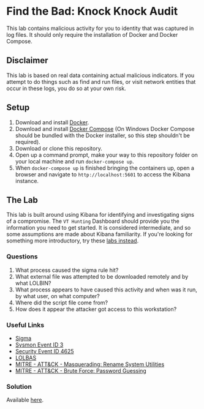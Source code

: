 # Find the Bad: Knock Knock Audit
This lab contains malicious activity for you to identity that was captured in log files. It should only require the installation of Docker and Docker Compose. 

## Disclaimer
This lab is based on real data containing actual malicious indicators. If you attempt to do things such as find and run files, or visit network entities that occur in these logs, you do so at your own risk.

## Setup
1) Download and install [Docker](https://www.docker.com/get-started).
2) Download and install [Docker Compose](https://docs.docker.com/compose/install/) (On Windows Docker Compose should be bundled with the Docker installer, so this step shouldn't be required).
3) Download or clone this repository.
4) Open up a command prompt, make your way to this repository folder on your local machine and run `docker-compose up`.
5) When `docker-compose up` is finished bringing the containers up, open a browser and navigate to `http://localhost:5601` to access the Kibana instance.

## The Lab
This lab is built around using Kibana for identifying and investigating signs of a compromise. The `VT Hunting` Dashboard should provide you the information you need to get started.  It is considered intermediate, and so some assumptions are made about Kibana familiarity.  If you're looking for something more introductory, try these [labs instead](https://findthebad.com/tags/introductory/).

### Questions
1) What process caused the sigma rule hit?
2) What external file was attempted to be downloaded remotely and by what LOLBIN?
3) What process appears to have caused this activity and when was it run, by what user, on what computer?
4) Where did the script file come from?
5) How does it appear the attacker got access to this workstation?

### Useful Links
- [Sigma](https://github.com/Neo23x0/sigma)
- [Sysmon Event ID 3](https://docs.microsoft.com/en-us/sysinternals/downloads/sysmon#event-id-3-network-connection)
- [Security Event ID 4625](https://www.ultimatewindowssecurity.com/securitylog/encyclopedia/event.aspx?eventID=4625)
- [LOLBAS](https://lolbas-project.github.io/#)
- [MITRE - ATT&CK - Masquerading: Rename System Utilities](https://attack.mitre.org/techniques/T1036/003/)
- [MITRE - ATT&CK - Brute Force: Password Guessing](https://attack.mitre.org/techniques/T1110/001/)

### Solution
Available [here](https://findthebad.com/knock-knock-audit/).
